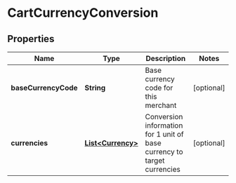 

# CartCurrencyConversion


## Properties

| Name | Type | Description | Notes |
|------------ | ------------- | ------------- | -------------|
|**baseCurrencyCode** | **String** | Base currency code for this merchant |  [optional] |
|**currencies** | [**List&lt;Currency&gt;**](Currency.md) | Conversion information for 1 unit of base currency to target currencies |  [optional] |



